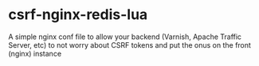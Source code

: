 csrf-nginx-redis-lua
====================

A simple nginx conf file to allow your backend (Varnish, Apache Traffic Server, etc) to not worry about CSRF tokens and put the onus on the front (nginx) instance